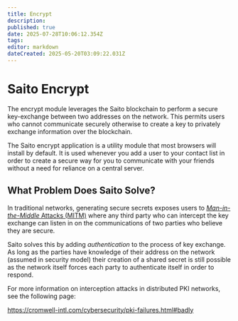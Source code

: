 ```yaml
---
title: Encrypt
description: 
published: true
date: 2025-07-28T10:06:12.354Z
tags: 
editor: markdown
dateCreated: 2025-05-20T03:09:22.031Z
---
```


# Saito Encrypt

The encrypt module leverages the Saito blockchain to perform a secure key-exchange between two addresses on the network. This permits users who cannot communicate securely otherwise to create a key to privately exchange information over the blockchain.

The Saito encrypt application is a utility module that most browsers will install by default. It is used whenever you add a user to your contact list in order to create a secure way for you to communicate with your friends without a need for reliance on a central server.

## What Problem Does Saito Solve?

In traditional networks, generating secure secrets exposes users to [*Man-in-the-Middle* Attacks (MITM)](https://en.wikipedia.org/wiki/Man-in-the-middle_attack) where any third party who can intercept the key exchange can listen in on the communications of two parties who believe they are secure.

Saito solves this by adding *authentication* to the process of key exchange. As long as the parties have knowledge of their address on the network (assumed in security model) their creation of a shared secret is still possible as the network itself forces each party to authenticate itself in order to respond.

For more information on interception attacks in distributed PKI networks, see the following page:

https://cromwell-intl.com/cybersecurity/pki-failures.html#badly


